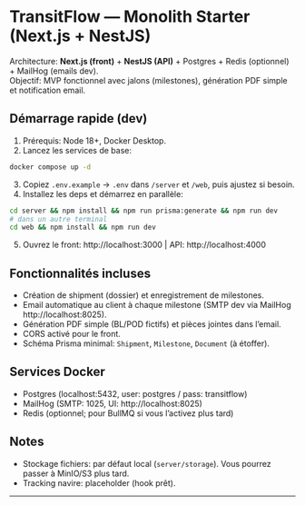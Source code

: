 # TransitFlow — Monolith Starter (Next.js + NestJS)

Architecture: **Next.js (front)** + **NestJS (API)** + Postgres + Redis (optionnel) + MailHog (emails dev).  
Objectif: MVP fonctionnel avec jalons (milestones), génération PDF simple et notification email.

## Démarrage rapide (dev)
1) Prérequis: Node 18+, Docker Desktop.
2) Lancez les services de base:
```bash
docker compose up -d
```
3) Copiez `.env.example` → `.env` dans `/server` et `/web`, puis ajustez si besoin.
4) Installez les deps et démarrez en parallèle:
```bash
cd server && npm install && npm run prisma:generate && npm run dev
# dans un autre terminal
cd web && npm install && npm run dev
```
5) Ouvrez le front: http://localhost:3000 | API: http://localhost:4000

## Fonctionnalités incluses
- Création de shipment (dossier) et enregistrement de milestones.
- Email automatique au client à chaque milestone (SMTP dev via MailHog http://localhost:8025).
- Génération PDF simple (BL/POD fictifs) et pièces jointes dans l’email.
- CORS activé pour le front.
- Schéma Prisma minimal: `Shipment`, `Milestone`, `Document` (à étoffer).

## Services Docker
- Postgres (localhost:5432, user: postgres / pass: transitflow)
- MailHog (SMTP: 1025, UI: http://localhost:8025)
- Redis (optionnel; pour BullMQ si vous l’activez plus tard)

## Notes
- Stockage fichiers: par défaut local (`server/storage`). Vous pourrez passer à MinIO/S3 plus tard.
- Tracking navire: placeholder (hook prêt).

---
